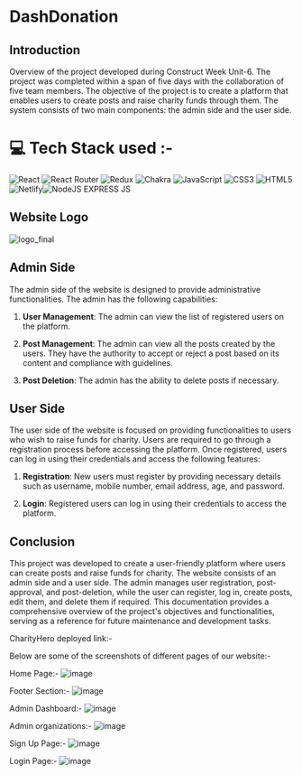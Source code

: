# DashDonation

## Introduction
Overview of the project developed during Construct Week Unit-6. The project was completed within a span of five days with the collaboration of five team members. The objective of the project is to create a platform that enables users to create posts and raise charity funds through them. The system consists of two main components: the admin side and the user side.

# 💻 Tech Stack used :-
 ![React](https://img.shields.io/badge/react-%2320232a.svg?style=for-the-badge&logo=react&logoColor=%2361DAFB) ![React Router](https://img.shields.io/badge/React_Router-CA4245?style=for-the-badge&logo=react-router&logoColor=white) ![Redux](https://img.shields.io/badge/redux-%23593d88.svg?style=for-the-badge&logo=redux&logoColor=white) ![Chakra](https://img.shields.io/badge/chakra-%234ED1C5.svg?style=for-the-badge&logo=chakraui&logoColor=white) ![JavaScript](https://img.shields.io/badge/javascript-%23323330.svg?style=for-the-badge&logo=javascript&logoColor=%23F7DF1E) ![CSS3](https://img.shields.io/badge/css3-%231572B6.svg?style=for-the-badge&logo=css3&logoColor=white) ![HTML5](https://img.shields.io/badge/html5-%23E34F26.svg?style=for-the-badge&logo=html5&logoColor=white) ![Netlify](https://img.shields.io/badge/netlify-%23000000.svg?style=for-the-badge&logo=netlify&logoColor=#00C7B7)![NodeJS](https://img.shields.io/badge/node.js-6DA55F?style=for-the-badge&logo=node.js&logoColor=white) EXPRESS JS
## Website Logo
![logo_final](https://github.com/ritesh22201/melted-lace-627/blob/main/frontend/src/Assets/DASHDONATION.png?raw=true)

## Admin Side
The admin side of the website is designed to provide administrative functionalities. The admin has the following capabilities:

1. **User Management**: The admin can view the list of registered users on the platform.

2. **Post Management**: The admin can view all the posts created by the users. They have the authority to accept or reject a post based on its content and compliance with guidelines.

3. **Post Deletion**: The admin has the ability to delete posts if necessary.

## User Side
The user side of the website is focused on providing functionalities to users who wish to raise funds for charity. Users are required to go through a registration process before accessing the platform. Once registered, users can log in using their credentials and access the following features:

1. **Registration**: New users must register by providing necessary details such as username, mobile number, email address, age, and password.

2. **Login**: Registered users can log in using their credentials to access the platform.

## Conclusion
This project was developed to create a user-friendly platform where users can create posts and raise funds for charity. The website consists of an admin side and a user side. The admin manages user registration, post-approval, and post-deletion, while the user can register, log in, create posts, edit them, and delete them if required. This documentation provides a comprehensive overview of the project's objectives and functionalities, serving as a reference for future maintenance and development tasks.

CharityHero deployed link:- 

Below are some of the screenshots of different pages of our website:-

Home Page:-
![image](https://raw.githubusercontent.com/ritesh22201/melted-lace-627/fp07_262_day05/frontend/src/pages/imgs/chrome_aCPZVz3ToA.png)

Footer Section:-
![image](https://raw.githubusercontent.com/ritesh22201/melted-lace-627/fp07_262_day05/frontend/src/pages/imgs/chrome_HagIMlLgiq.png)

Admin Dashboard:-
![image](https://raw.githubusercontent.com/ritesh22201/melted-lace-627/fp07_262_day05/frontend/src/pages/imgs/chrome_3oz9x1Hv5t.png)

Admin organizations:-
![image](https://raw.githubusercontent.com/ritesh22201/melted-lace-627/fp07_262_day05/frontend/src/pages/imgs/chrome_BZ0jjaVQqE.png)


Sign Up Page:-
![image]()

Login Page:-
![image]()

